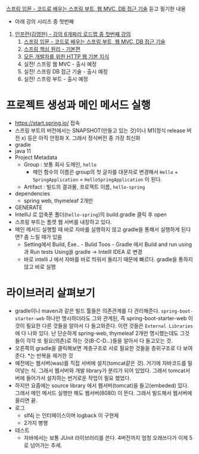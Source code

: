 [스프링 입문 - 코드로 배우는 스프링 부트, 웹 MVC, DB 접근 기술](https://www.inflearn.com/course/%EC%8A%A4%ED%94%84%EB%A7%81-%EC%9E%85%EB%AC%B8-%EC%8A%A4%ED%94%84%EB%A7%81%EB%B6%80%ED%8A%B8#) 듣고 필기한 내용

- 아래 강의 시리즈 중 첫번째 

1. [인프런(김영한) - 강의 6개짜리 로드맵 중 첫번째 강의](https://www.inflearn.com/roadmaps/373)
   1. [스프링 입문 - 코드로 배우는 스프링 부트, 웹 MVC, DB 접근 기술](https://www.inflearn.com/course/%EC%8A%A4%ED%94%84%EB%A7%81-%EC%9E%85%EB%AC%B8-%EC%8A%A4%ED%94%84%EB%A7%81%EB%B6%80%ED%8A%B8#)
   1. [스프링 핵심 원리 - 기본편](https://www.inflearn.com/course/%EC%8A%A4%ED%94%84%EB%A7%81-%ED%95%B5%EC%8B%AC-%EC%9B%90%EB%A6%AC-%EA%B8%B0%EB%B3%B8%ED%8E%B8#)
   1. [모든 개발자를 위한 HTTP 웹 기본 지식](https://www.inflearn.com/course/http-%EC%9B%B9-%EB%84%A4%ED%8A%B8%EC%9B%8C%ED%81%AC#)
   1. 실전! 스프링 웹 MVC - 출시 예정
   1. 실전! 스프링 DB 접근 기술 - 출시 예정
   1. 실전! 스프링 부트 - 출시 예정


# 프로젝트 생성과 메인 메서드 실행 
- https://start.spring.io/ 접속
- 스프링 부트의 버전에서는 SNAPSHOT(만들고 있는 것)이나 M1(정식 release 버전 x) 등은 아직 안정화 X. 그래서 정식버전 중 가장 최신화
- gradle
- java 11
- Project Metadata
    - Group : 보통 회사 도메인, `hello`
        - 메인 함수의 이름은 group의 첫 글자를 대문자로 변경해서 `Hello` + `SpringApplication` = `HelloSpringApplication` 이 된다.
    - Artifact : 빌드의 결과물, 프로젝트 이름, `hello-spring`
- dependencies    
    - spring web, thymeleaf 2개만
- GENERATE
- IntelliJ 로 압축푼 폴더(`hello-spring`)의 build.gradle 클릭 후 open
- 스프링 부트는 톰캣 웹 서버를 내장하고 있다.
- 메인 메서드 실행할 때 바로 자바를 실행하지 않고 gradle을 통해서 실행하게 된다면? 좀 느릴 때가 있음
    - Setting에서 Build, Exe.. - Bulid Toos - Gradle 에서 Build and run using 과 Run tests Using을 gradle -> IntellI IDEA 로 변경
    - 바로 intelli J 에서 자바를 바로 띄워서 돌리기 때문에 빠르다. gradle을 통하지 않고 바로 실행 


# 라이브러리 살펴보기
- gradle이나 maven과 같은 빌드 툴들은 의존관계를 다 관리해준다. `spring-boot-starter-web` 하나만 명시하더라도 그와 관계된, 즉 spring-boot-starter-web 이것이 필요한 다른 것들을 알아서 다 들고와준다. 이런 것들은 `External Libraries` 에 다 나와 있다. 난 단순하게 spring-web, thymeleaf 2개만 명시했는데도 그것들이 각각 또 필요(의존)로 하는 것(B-C-D...)들을 알아서 다 들고오는 것.
- 오른쪽의 gradle을 클릭해보면 계층구조로 서로 필요한 것들을 층위구조로 다 보여준다. *는 반복을 제거한 것
- 예전에는 웹서버(was)를 직접 서버에 설치(tomcat같은 것). 거기에 자바코드를 밀어넣는 식. 그래서 웹서버와 개발 library가 분리가 되어 있었다. 그래서 tomcat서버에 들어가서 설치하는 번거로운 작업이 필요 했었다.
- 하지만 요즘에는 source library 에서 웹서버(tomcat)을 들고(embeded) 있다. 그래서 메인 메서드 실행만 해도 웹서버(8080) 이 뜬다. 그래서 빌드해서 웹서버에 올리면 끝. 
- 로그
    - slf4j 는 인터페이스이며 logback 이 구현체
    - 2가지 병행
- 테스트
    - 자바에서는 보통 JUnit 라이브러리를 쓴다. 4버전까지 엄청 오래쓰다가 이제 5로 넘어가는 추세. 

